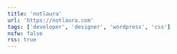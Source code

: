 ```yaml
---
title: 'notlaura'
url: 'https://notlaura.com'
tags: ['developer', 'designer', 'wordpress', 'css']
nsfw: false
rss: true
---
```

